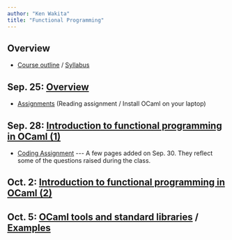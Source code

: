 ```yaml
---
author: "Ken Wakita"
title: "Functional Programming"
---
```


## Overview

- [Course outline](/fp2017/slide/00-outline.html) / [Syllabus](/fp2017/pdf/syllabus.pdf)

## Sep. 25: [Overview](/fp2017/slide/01-overview.html)

- [Assignments](/fp2017/slide/01-overview.html#assignments) (Reading assignment / Install OCaml on your laptop)

## Sep. 28: [Introduction to functional programming in OCaml (1)](/fp2017/slide/02-ocaml1.html)

- [Coding Assignment](/fp2017/page/assignment1.html) --- A few pages added on Sep. 30.  They reflect some of the questions raised during the class.

## Oct. 2: [Introduction to functional programming in OCaml (2)](/fp2017/slide/03-ocaml2.html)

## Oct. 5: [OCaml tools and standard libraries](/fp2017/slide/04-ocam3.html) / [Examples](https://github.com/wakita/fp2017/tree/master/fp04/)

<!--

- Oct. 12: Lexer and parser

- Oct. 16: Type system

- Oct. 19: K normal form, Beta expansion, Alpha conversion

    [Reading assignment](https://en.wikipedia.org/wiki/Unification_(computer_science))

- Oct. 23: Inline, Constant Folding

    (Mini test on typing)

- ...
-->
